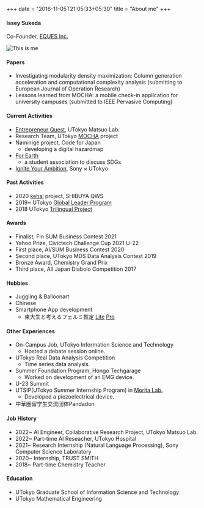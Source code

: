 +++
date = "2016-11-05T21:05:33+05:30"
title = "About me"
+++

#### Issey Sukeda

Co-Founder, [EQUES Inc.]("https://naokikishieques.wixsite.com/website")


![This is me][1]

#### Papers
* Investigating modularity density maximization: Column generation acceleration and computational complexity analysis (submitting to European Journal of Operation Research)
* Lessons learned from MOCHA: a mobile check-in application for university campuses (submitted to IEEE Pervasive Computing)


#### Current Activities
* [Entrepreneur Quest](https://weblab.t.u-tokyo.ac.jp/kigyoquest/), UTokyo Matsuo Lab.
* Research Team, UTokyo [MOCHA](https://mocha.t.u-tokyo.ac.jp) project
* Naminige project, Code for Japan
    - developing a digital hazardmap
* [For Earth](https://forearthut.com)
    - a student association to discuss SDGs
* [Ignite Your Ambition](https://ignite-your-ambition.com), Sony × UTokyo

#### Past Activities
* 2020 [kehai](https://shibuya-qws.com/project/kehai) project, SHIBUYA QWS 
* 2019~ UTokyo [Global Leader Program](https://www.glp.u-tokyo.ac.jp)
* 2018 UTokyo [Trilingual Project](http://www.cgcs.c.u-tokyo.ac.jp/tlp/)


#### Awards
* Finalist, Fin SUM Business Contest 2021
* Yahoo Prize, Civictech Challenge Cup 2021 U-22
* First place, AI/SUM Business Contest 2020
* Second place, UTokyo MDS Data Analysis Contest 2019
* Bronze Award, Chemistry Grand Prix
* Third place, All Japan Diabolo Competition 2017

#### Hobbies
* Juggling & Balloonart
* Chinese
* Smartphone App development
    - 東大生と考えるフェルミ推定 [Lite]() [Pro]()

#### Other Experiences
* On-Campus Job, UTokyo Information Science and Technology
    - Hosted a debate session online.
* UTokyo Real Data Analysis Competition
    - Time series data analysis.
* Summer Foundation Program, Hongo Techgarage
    - Worked on development of an EMG device.
* U-23 Summit
* UTSIP(UTokyo Summer Internship Program) in [Morita Lab.](http://www.hsd.k.u-tokyo.ac.jp/contents/member.html)
    - Developed a piezoelectrical device.
* 中華圏留学生交流団体Pandadon

#### Job History
* 2022~ AI Engineer, Collaborative Research Project, UTokyo Matsuo Lab. 
* 2022~ Part-time AI Reseacher, UTokyo Hospital
* 2021~ Research Internship (Natural Language Processing), Sony Computer Science Laboratory
* 2020~ Internship, TRUST SMITH
* 2018~ Part-time Chemistry Teacher


#### Education
* UTokyo Graduate School of Information Science and Technology
* UTokyo Mathematical Engineering

[1]: /img/about.jpg
